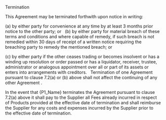 Termination

This Agreement may be terminated forthwith upon notice in writing:

(a) by either party for convenience at any time by at least 3 months prior notice to the other party; or
 
(b) by either party for material breach of these terms and conditions and where capable of remedy, if such breach is not remedied within 30 days of receipt of a written notice requiring the breaching party to remedy the mentioned breach; or

(c) by either party if the other ceases trading or becomes insolvent or has a winding up resolution or order passed or has a liquidator, receiver, trustee, administrator or analogous appointment over all or part of its assets or enters into arrangements with creditors.
 
Termination of one Agreement pursuant to clause 7.2(a) or (b) above shall not affect the continuing of any other Agreement .

In the event that {P1_Name} terminates the Agreement pursuant to clause 7.2(a) above it shall pay to the Supplier all Fees already incurred in respect of Products provided at the effective date of termination and shall reimburse the Supplier for any costs and expenses incurred by the Supplier prior to the effective date of termination.

